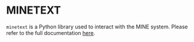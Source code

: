 # MINETEXT
`minetext` is a Python library used to interact with the MINE system.
Please refer to the full documentation [here][1].

[1]: https://mine.pages.gwdg.de/mine-python/index.html